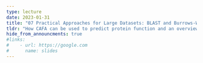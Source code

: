 ```yaml
---
type: lecture
date: 2023-01-31
title: "07 Practical Approaches for Large Datasets: BLAST and Burrows-Wheeler Transform"
tldr: "How CAFA can be used to predict protein function and an overview of the key BLAST and BWT algorithms"
hide_from_announcments: true
#links: 
#    - url: https://google.com
#      name: slides
---
```

